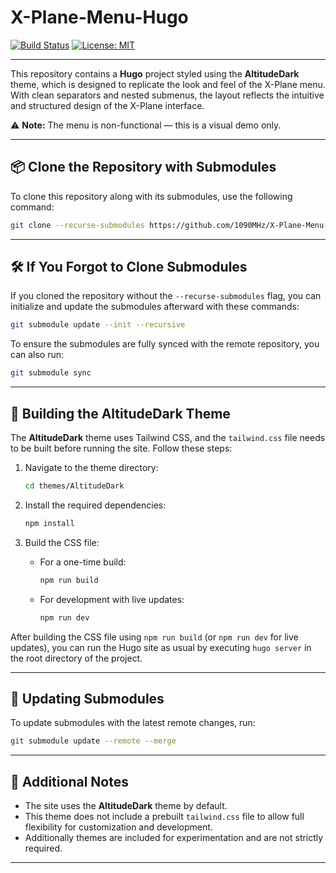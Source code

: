 # X-Plane-Menu-Hugo

[![Build Status](https://img.shields.io/github/actions/workflow/status/1090MHz/X-Plane-Menu-Hugo/build.yml)](https://github.com/1090MHz/X-Plane-Menu-Hugo/actions)
[![License: MIT](https://img.shields.io/badge/License-MIT-yellow.svg)](LICENSE)

---

This repository contains a **Hugo** project styled using the **AltitudeDark** theme, which is designed to replicate the look and feel of the X-Plane menu. With clean separators and nested submenus, the layout reflects the intuitive and structured design of the X-Plane interface.

⚠️ **Note:** The menu is non-functional — this is a visual demo only.

---

## 📦 Clone the Repository with Submodules

To clone this repository along with its submodules, use the following command:

```bash
git clone --recurse-submodules https://github.com/1090MHz/X-Plane-Menu-Hugo.git
```

---

## 🛠 If You Forgot to Clone Submodules

If you cloned the repository without the `--recurse-submodules` flag, you can initialize and update the submodules afterward with these commands:

```bash
git submodule update --init --recursive
```

To ensure the submodules are fully synced with the remote repository, you can also run:

```bash
git submodule sync
```

---

## 🧱 Building the AltitudeDark Theme

The **AltitudeDark** theme uses Tailwind CSS, and the `tailwind.css` file needs to be built before running the site. Follow these steps:

1. Navigate to the theme directory:
   ```bash
   cd themes/AltitudeDark
   ```

2. Install the required dependencies:
   ```bash
   npm install
   ```

3. Build the CSS file:
   - For a one-time build:
     ```bash
     npm run build
     ```
   - For development with live updates:
     ```bash
     npm run dev
     ```

After building the CSS file using `npm run build` (or `npm run dev` for live updates), you can run the Hugo site as usual by executing `hugo server` in the root directory of the project.

---

## 🔄 Updating Submodules

To update submodules with the latest remote changes, run:

```bash
git submodule update --remote --merge
```

---

## 📝 Additional Notes

- The site uses the **AltitudeDark** theme by default.
- This theme does not include a prebuilt `tailwind.css` file to allow full flexibility for customization and development.
- Additionally themes are included for experimentation and are not strictly required.

---
